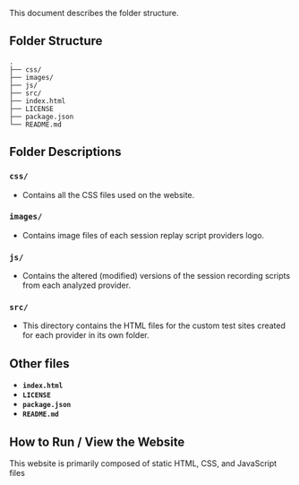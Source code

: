 This document describes the folder structure.

## Folder Structure

```
.
├── css/
├── images/
├── js/
├── src/
├── index.html
├── LICENSE
├── package.json
└── README.md
```

## Folder Descriptions

### `css/`
*   Contains all the CSS files used on the website.

### `images/`
*   Contains image files of each session replay script providers logo.

### `js/`
*   Contains the altered (modified) versions of the session recording scripts from each analyzed provider.

### `src/`
*   This directory contains the HTML files for the custom test sites created for each provider in its own folder.

## Other files

*   **`index.html`**
*   **`LICENSE`**
*   **`package.json`**
*   **`README.md`**

## How to Run / View the Website

This website is primarily composed of static HTML, CSS, and JavaScript files